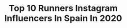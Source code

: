 ---
title: Top 10 Runners Instagram Influencers In Spain In 2020
description: >-
  Find top runners Instagram influencers in Spain in 2020. Most popular hashtags: #yomequedoencasa #running #run #quedateencasa.
platform: Instagram
profiles:
  - username: "emmajanelbates"
    fullname: >-
      Emma (Bates) Ulmer
    location: "Spain"
    followers: 19523
    engagement: 936
    commentsToLikes: 0.015259
    id: ck5byjpdjpa350i11tm5e5hj5
    verified: false
    hashtags: "#roadlesstraveled, #ulmerfam, #soon, #werunthenation"
  - username: "missleggingsrun"
    fullname: >-
      Gema Payá
    location: "Spain"
    followers: 70295
    engagement: 449
    commentsToLikes: 0.022304
    id: ck6tl0zx15rvt0j715q65fe7i
    verified: false
    hashtags: "#running, #recetafacil, #remembering, #saturday"
  - username: "gabrieladelacruz1"
    fullname: >-
      Gabriela De La Cruz
    location: "Spain"
    followers: 25331
    engagement: 565
    commentsToLikes: 0.025799
    id: ck55lq49025cd0i11g8gsoijz
    verified: false
    hashtags: "#misssupranational, #quedateencasa, #tbt, #misssupranationalvenezuela"
  - username: "corroysoymujer"
    fullname: >-
      Erica 〰 Corro y Soy Mujer 〰
    location: "Spain"
    followers: 21813
    engagement: 323
    commentsToLikes: 0.046748
    id: ck5hrkgr4v0kf0i11kdvy8xc7
    verified: false
    hashtags: "#aquiyahora, #carreradelamujer, #beforeandafter, #directo"
  - username: "mypersonalkloset"
    fullname: >-
      My Personal Kloset
    location: "Spain"
    followers: 30718
    engagement: 282
    commentsToLikes: 0.212344
    id: ck6u11pufj1gf0j71pdg3djud
    verified: false
    hashtags: "#schwarzkopf, #positivevibes, #girlpower, #lomejor"
  - username: "saramarbau"
    fullname: >-
      S A R A   MB
    location: "Spain"
    followers: 46194
    engagement: 250
    commentsToLikes: 0.080082
    id: ck55q0djfbswp0i11zidnifoe
    verified: false
    hashtags: "#sorteointernacional, #softwaves, #queteden, #lastdays"
  - username: "chemitamartinez"
    fullname: >-
      Chema Martinez #NoPiensesCorre
    location: "Spain"
    followers: 162159
    engagement: 251
    commentsToLikes: 0.016789
    id: ck0vztaznasr30i19diuq2d7s
    verified: true
    hashtags: "#energia, #aplausosanitario, #athlete, #isaba"
  - username: "marianoont"
    fullname: >-
      Mariano Ontañon
    location: "Spain"
    followers: 75865
    engagement: 505
    commentsToLikes: 0.009260
    id: ck13axqz0spde0i198ogdt3bt
    verified: true
    hashtags: "#transgrancanaria, #gctribikerun, #grancaria, #argsemueve"
  - username: "brusyotto"
    fullname: >-
      Jessica Romero
    location: "Spain"
    followers: 15783
    engagement: 622
    commentsToLikes: 0.040240
    id: ck0w3sj1nv1pt0i1918kvsi4a
    verified: false
    hashtags: "#training, #trainer, #bodyattack, #run"
  - username: "viktoriya_400h"
    fullname: >-
      Viktoriya Tkachuk
    location: "Spain"
    followers: 7415
    engagement: 782
    commentsToLikes: 0.020268
    id: ck8tdlyef3v4v0j787bjcnb0f
    verified: false
    hashtags: "#fitness, #justdoit, #stepbystep, #sports"
---